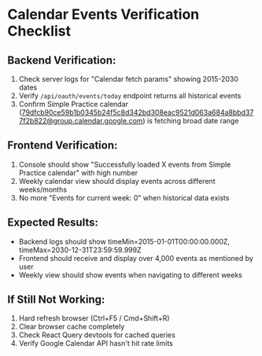 
# Calendar Events Verification Checklist

## Backend Verification:
1. Check server logs for "Calendar fetch params" showing 2015-2030 dates
2. Verify `/api/oauth/events/today` endpoint returns all historical events
3. Confirm Simple Practice calendar (79dfcb90ce59b1b0345b24f5c8d342bd308eac9521d063a684a8bbd377f2b822@group.calendar.google.com) is fetching broad date range

## Frontend Verification:
1. Console should show "Successfully loaded X events from Simple Practice calendar" with high number
2. Weekly calendar view should display events across different weeks/months
3. No more "Events for current week: 0" when historical data exists

## Expected Results:
- Backend logs should show timeMin=2015-01-01T00:00:00.000Z, timeMax=2030-12-31T23:59:59.999Z
- Frontend should receive and display over 4,000 events as mentioned by user
- Weekly view should show events when navigating to different weeks

## If Still Not Working:
1. Hard refresh browser (Ctrl+F5 / Cmd+Shift+R)
2. Clear browser cache completely
3. Check React Query devtools for cached queries
4. Verify Google Calendar API hasn't hit rate limits

